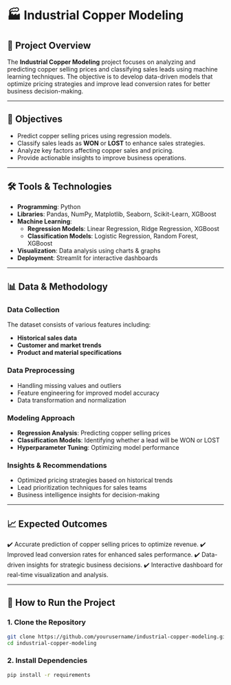 # 🏭 Industrial Copper Modeling

## 📌 Project Overview
The **Industrial Copper Modeling** project focuses on analyzing and predicting copper selling prices and classifying sales leads using machine learning techniques. The objective is to develop data-driven models that optimize pricing strategies and improve lead conversion rates for better business decision-making.

---

## 🎯 Objectives
- Predict copper selling prices using regression models.
- Classify sales leads as **WON** or **LOST** to enhance sales strategies.
- Analyze key factors affecting copper sales and pricing.
- Provide actionable insights to improve business operations.

---

## 🛠️ Tools & Technologies
- **Programming**: Python
- **Libraries**: Pandas, NumPy, Matplotlib, Seaborn, Scikit-Learn, XGBoost
- **Machine Learning**: 
  - **Regression Models**: Linear Regression, Ridge Regression, XGBoost
  - **Classification Models**: Logistic Regression, Random Forest, XGBoost
- **Visualization**: Data analysis using charts & graphs
- **Deployment**: Streamlit for interactive dashboards

---

## 📊 Data & Methodology
### **Data Collection**
The dataset consists of various features including:
- **Historical sales data**
- **Customer and market trends**
- **Product and material specifications**

### **Data Preprocessing**
- Handling missing values and outliers
- Feature engineering for improved model accuracy
- Data transformation and normalization

### **Modeling Approach**
- **Regression Analysis**: Predicting copper selling prices
- **Classification Models**: Identifying whether a lead will be WON or LOST
- **Hyperparameter Tuning**: Optimizing model performance

### **Insights & Recommendations**
- Optimized pricing strategies based on historical trends
- Lead prioritization techniques for sales teams
- Business intelligence insights for decision-making

---

## 📈 Expected Outcomes
✔️ Accurate prediction of copper selling prices to optimize revenue.
✔️ Improved lead conversion rates for enhanced sales performance.
✔️ Data-driven insights for strategic business decisions.
✔️ Interactive dashboard for real-time visualization and analysis.

---

## 🚀 How to Run the Project
### **1. Clone the Repository**
```bash
git clone https://github.com/yourusername/industrial-copper-modeling.git
cd industrial-copper-modeling
```

### **2. Install Dependencies**
```bash
pip install -r requirements
